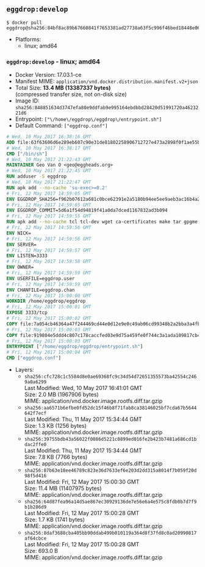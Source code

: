 ## `eggdrop:develop`

```console
$ docker pull eggdrop@sha256:84bf8ac89b67660841f7653381ad27738a63f5c996f46bed18448e062c90238f
```

-	Platforms:
	-	linux; amd64

### `eggdrop:develop` - linux; amd64

-	Docker Version: 17.03.1-ce
-	Manifest MIME: `application/vnd.docker.distribution.manifest.v2+json`
-	Total Size: **13.4 MB (13387337 bytes)**  
	(compressed transfer size, not on-disk size)
-	Image ID: `sha256:848851634d3747efa80e9ddfab9e995164ebdbbd28420d51991720a4623221d6`
-	Entrypoint: `["\/home\/eggdrop\/eggdrop\/entrypoint.sh"]`
-	Default Command: `["eggdrop.conf"]`

```dockerfile
# Wed, 10 May 2017 16:38:16 GMT
ADD file:63f63606d6e289eb607c90e31de81802258906712727e473a2898f0f1ae55bb5 in / 
# Wed, 10 May 2017 16:38:17 GMT
CMD ["/bin/sh"]
# Wed, 10 May 2017 21:22:43 GMT
MAINTAINER Geo Van O <geo@eggheads.org>
# Wed, 10 May 2017 21:22:45 GMT
RUN adduser -S eggdrop
# Wed, 10 May 2017 21:22:47 GMT
RUN apk add --no-cache 'su-exec>=0.2'
# Fri, 12 May 2017 14:59:05 GMT
ENV EGGDROP_SHA256=f962b07612a681c0bce62391e2a5180b94ee5ee9aeb3ac16b4a20d9ef6d2201a
# Fri, 12 May 2017 14:59:05 GMT
ENV EGGDROP_COMMIT=5d6a1f54d94819f41a0da7dced1167832ad3b094
# Fri, 12 May 2017 14:59:55 GMT
RUN apk add --no-cache tcl tcl-dev wget ca-certificates make tar gpgme bash build-base openssl openssl-dev  && wget https://github.com/eggheads/eggdrop/archive/$EGGDROP_COMMIT.tar.gz -O develop.tar.gz  && echo "$EGGDROP_SHA256  develop.tar.gz" | sha256sum -c -   && tar -zxvf develop.tar.gz   && rm develop.tar.gz     && ( cd eggdrop-$EGGDROP_COMMIT     && ./configure     && make config     && make     && make install DEST=/home/eggdrop/eggdrop )   && rm -rf eggdrop-$EGGDROP_COMMIT   && mkdir /home/eggdrop/eggdrop/data   && chown -R eggdrop /home/eggdrop/eggdrop   && apk del tcl-dev wget ca-certificates make tar gpgme build-base openssl-dev
# Fri, 12 May 2017 14:59:56 GMT
ENV NICK=
# Fri, 12 May 2017 14:59:56 GMT
ENV SERVER=
# Fri, 12 May 2017 14:59:57 GMT
ENV LISTEN=3333
# Fri, 12 May 2017 14:59:58 GMT
ENV OWNER=
# Fri, 12 May 2017 14:59:59 GMT
ENV USERFILE=eggdrop.user
# Fri, 12 May 2017 14:59:59 GMT
ENV CHANFILE=eggdrop.chan
# Fri, 12 May 2017 15:00:00 GMT
WORKDIR /home/eggdrop/eggdrop
# Fri, 12 May 2017 15:00:01 GMT
EXPOSE 3333/tcp
# Fri, 12 May 2017 15:00:02 GMT
COPY file:7a054cb46364a47f244469cd44e0d12e9e0c49ab06cd99348b2a2bba3a4fb1c8 in /home/eggdrop/eggdrop 
# Fri, 12 May 2017 15:00:03 GMT
COPY file:919804e5ddd4c807c178caccfed03e9d75a459fe0f744c3a1ada109817cb44ec in /home/eggdrop/eggdrop/scripts/ 
# Fri, 12 May 2017 15:00:03 GMT
ENTRYPOINT ["/home/eggdrop/eggdrop/entrypoint.sh"]
# Fri, 12 May 2017 15:00:04 GMT
CMD ["eggdrop.conf"]
```

-	Layers:
	-	`sha256:cfc728c1c5584d8e0ae69368fc9c34d54d72651355573ba42554c2469a0a6299`  
		Last Modified: Wed, 10 May 2017 16:41:01 GMT  
		Size: 2.0 MB (1967906 bytes)  
		MIME: application/vnd.docker.image.rootfs.diff.tar.gzip
	-	`sha256:aa6571b6efbe0fd52dc15f46b8f71fab8ca38146025bf7cda67b5644642f7ecf`  
		Last Modified: Thu, 11 May 2017 15:34:44 GMT  
		Size: 1.3 KB (1256 bytes)  
		MIME: application/vnd.docker.image.rootfs.diff.tar.gzip
	-	`sha256:39755bdb43a56022f0086d5221c0899ed016fe2b423b7481a686cd1bdac2ffe0`  
		Last Modified: Thu, 11 May 2017 15:34:44 GMT  
		Size: 7.8 KB (7766 bytes)  
		MIME: application/vnd.docker.image.rootfs.diff.tar.gzip
	-	`sha256:87b63e18ee46789c823e36d7633ef6e203d2dd315a8014f7b059f20d98f5d416`  
		Last Modified: Fri, 12 May 2017 15:00:30 GMT  
		Size: 11.4 MB (11407975 bytes)  
		MIME: application/vnd.docker.image.rootfs.diff.tar.gzip
	-	`sha256:64d87fea96a14d5ae867ec30929136de7e56e6a4e575c8fdb0b7d7f9b1b286d9`  
		Last Modified: Fri, 12 May 2017 15:00:28 GMT  
		Size: 1.7 KB (1741 bytes)  
		MIME: application/vnd.docker.image.rootfs.diff.tar.gzip
	-	`sha256:8daf3688cba405bb90ddab499b010119a364d8f37fd8c0ad20990817af64cbce`  
		Last Modified: Fri, 12 May 2017 15:00:28 GMT  
		Size: 693.0 B  
		MIME: application/vnd.docker.image.rootfs.diff.tar.gzip
